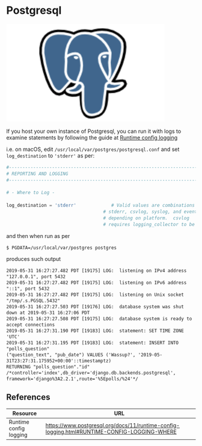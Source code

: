 # Postgresql

![](../../images/postgresql-logo.png)

If you host your own instance of Postgresql, you can run it with logs to examine statements by following the guide at
[Runtime config logging](https://www.postgresql.org/docs/11/runtime-config-logging.html#RUNTIME-CONFIG-LOGGING-WHERE)

i.e. on macOS, edit `/usr/local/var/postgres/postgresql.conf` and set `log_destination` to `'stderr'` as per:
```python
#------------------------------------------------------------------------------
# REPORTING AND LOGGING
#------------------------------------------------------------------------------

# - Where to Log -

log_destination = 'stderr'             # Valid values are combinations of
                                    # stderr, csvlog, syslog, and eventlog,
                                    # depending on platform.  csvlog
                                    # requires logging_collector to be on.
```

and then when run as per
```shell
$ PGDATA=/usr/local/var/postgres postgres
```

produces such output
```shell
2019-05-31 16:27:27.482 PDT [19175] LOG:  listening on IPv4 address "127.0.0.1", port 5432
2019-05-31 16:27:27.482 PDT [19175] LOG:  listening on IPv6 address "::1", port 5432
2019-05-31 16:27:27.482 PDT [19175] LOG:  listening on Unix socket "/tmp/.s.PGSQL.5432"
2019-05-31 16:27:27.503 PDT [19176] LOG:  database system was shut down at 2019-05-31 16:27:06 PDT
2019-05-31 16:27:27.508 PDT [19175] LOG:  database system is ready to accept connections
2019-05-31 16:27:31.190 PDT [19183] LOG:  statement: SET TIME ZONE 'UTC'
2019-05-31 16:27:31.195 PDT [19183] LOG:  statement: INSERT INTO "polls_question"
("question_text", "pub_date") VALUES ('Wassup?', '2019-05-31T23:27:31.175952+00:00'::timestamptz)
RETURNING "polls_question"."id" /*controller='index',db_driver='django.db.backends.postgresql',
framework='django%3A2.2.1',route='%5Epolls/%24'*/
```

## References

Resource|URL
---|---
Runtime config logging|<https://www.postgresql.org/docs/11/runtime-config-logging.html#RUNTIME-CONFIG-LOGGING-WHERE>